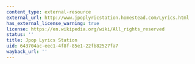 ```yaml
---
content_type: external-resource
external_url: http://www.jpoplyricstation.homestead.com/Lyrics.html
has_external_license_warning: true
license: https://en.wikipedia.org/wiki/All_rights_reserved
status: ''
title: Jpop Lyrics Station
uid: 643704ac-eec1-4f8f-85e1-22fb82527fa7
wayback_url: ''
---
```

